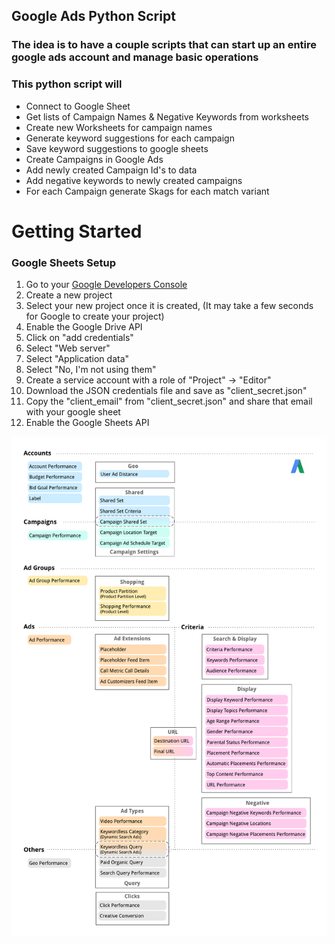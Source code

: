 ## Google Ads Python Script



### The idea is to have a couple scripts that can start up an entire google ads account and manage basic operations

### This python script will 
- Connect to Google Sheet
- Get lists of Campaign Names & Negative Keywords from worksheets
- Create new Worksheets for campaign names 
- Generate keyword suggestions for each campaign
- Save keyword suggestions to google sheets
- Create Campaigns in Google Ads
- Add newly created Campaign Id's to data
- Add negative keywords to newly created campaigns
- For each Campaign generate Skags for each match variant

# Getting Started
### Google Sheets Setup
1. Go to your [Google Developers Console](https://console.developers.google.com/)
2. Create a new project
3. Select your new project once it is created, (It may take a few seconds for Google to create your project)
4. Enable the Google Drive API
5. Click on "add credentials"
6. Select "Web server"
7. Select "Application data"
8. Select "No, I'm not using them"
9. Create a service account with a role of "Project" -> "Editor"
10. Download the JSON credentials file and save as "client_secret.json"
11. Copy the "client_email" from "client_secret.json" and share that email with your google sheet
12. Enable the Google Sheets API

![Adwords chart](reporting-chart.png)



